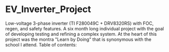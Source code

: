 # EV_Inverter_Project
Low-voltage 3-phase inverter (TI F280049C + DRV8320RS) with FOC, regen, and safety features. A six month long individual project with the goal of developing testing and refining a complex system. At the heart of this project was the montra "Learn by Doing" that is synonymous with the school I attend.
Table of contents:
